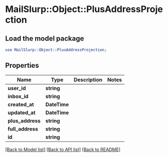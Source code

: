 # MailSlurp::Object::PlusAddressProjection

## Load the model package
```perl
use MailSlurp::Object::PlusAddressProjection;
```

## Properties
Name | Type | Description | Notes
------------ | ------------- | ------------- | -------------
**user_id** | **string** |  | 
**inbox_id** | **string** |  | 
**created_at** | **DateTime** |  | 
**updated_at** | **DateTime** |  | 
**plus_address** | **string** |  | 
**full_address** | **string** |  | 
**id** | **string** |  | 

[[Back to Model list]](../README#documentation-for-models) [[Back to API list]](../README#documentation-for-api-endpoints) [[Back to README]](../README)



